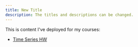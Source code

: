 ```yaml
---
title: New Title
description: The titles and descriptions can be changed.
---
```


This is content I've deployed for my courses:

- [Time Series HW](/timeSeries/index.md)
